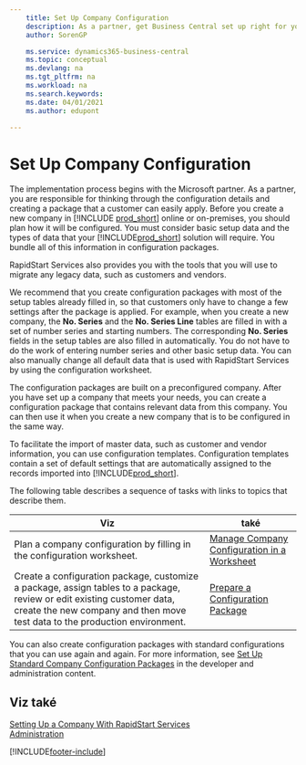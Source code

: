 ```yaml
---
    title: Set Up Company Configuration
    description: As a partner, get Business Central set up right for your customer with default or customer-specific configurations that you bundle into configuration packages.
    author: SorenGP

    ms.service: dynamics365-business-central
    ms.topic: conceptual
    ms.devlang: na
    ms.tgt_pltfrm: na
    ms.workload: na
    ms.search.keywords:
    ms.date: 04/01/2021
    ms.author: edupont

---
```

# Set Up Company Configuration
The implementation process begins with the Microsoft partner. As a partner, you are responsible for thinking through the configuration details and creating a package that a customer can easily apply. Before you create a new company in [!INCLUDE [prod_short](includes/prod_short.md)] online or on-premises, you should plan how it will be configured. You must consider basic setup data and the types of data that your [!INCLUDE[prod_short](includes/prod_short.md)] solution will require. You bundle all of this information in configuration packages.

RapidStart Services also provides you with the tools that you will use to migrate any legacy data, such as customers and vendors.

We recommend that you create configuration packages with most of the setup tables already filled in, so that customers only have to change a few settings after the package is applied. For example, when you create a new company, the **No. Series** and the **No. Series Line** tables are filled in with a set of number series and starting numbers. The corresponding **No. Series** fields in the setup tables are also filled in automatically. You do not have to do the work of entering number series and other basic setup data. You can also manually change all default data that is used with RapidStart Services by using the configuration worksheet.

The configuration packages are built on a preconfigured company. After you have set up a company that meets your needs, you can create a configuration package that contains relevant data from this company. You can then use it when you create a new company that is to be configured in the same way.

To facilitate the import of master data, such as customer and vendor information, you can use configuration templates. Configuration templates contain a set of default settings that are automatically assigned to the records imported into [!INCLUDE[prod_short](includes/prod_short.md)].

The following table describes a sequence of tasks with links to topics that describe them.

| **Viz** | **také** |
|------------|-------------|  
| Plan a company configuration by filling in the configuration worksheet. | [Manage Company Configuration in a Worksheet](admin-how-to-manage-company-configuration-in-a-worksheet.md) |
| Create a configuration package, customize a package, assign tables to a package, review or edit existing customer data, create the new company and then move test data to the production environment. | [Prepare a Configuration Package](admin-how-to-prepare-a-configuration-package.md) |

You can also create configuration packages with standard configurations that you can use again and again. For more information, see [Set Up Standard Company Configuration Packages](/dynamics365/business-central/dev-itpro/administration/set-up-standard-company-configuration-packages) in the developer and administration content.

## Viz také

[Setting Up a Company With RapidStart Services](admin-set-up-a-company-with-rapidstart.md)  
[Administration](admin-setup-and-administration.md)


[!INCLUDE[footer-include](includes/footer-banner.md)]